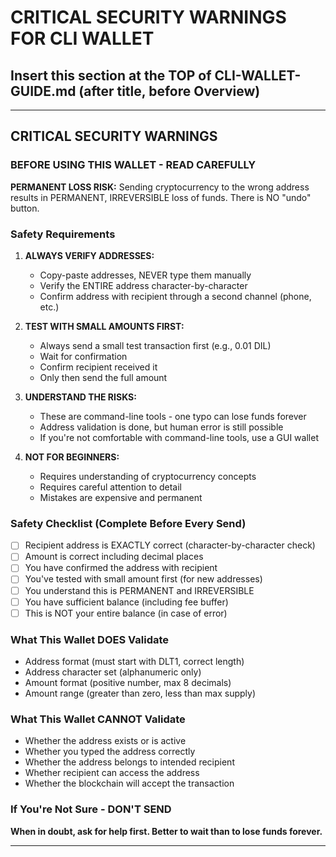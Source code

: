 # CRITICAL SECURITY WARNINGS FOR CLI WALLET

## Insert this section at the TOP of CLI-WALLET-GUIDE.md (after title, before Overview)

---

## CRITICAL SECURITY WARNINGS

### BEFORE USING THIS WALLET - READ CAREFULLY

**PERMANENT LOSS RISK:** Sending cryptocurrency to the wrong address results in PERMANENT, IRREVERSIBLE loss of funds. There is NO "undo" button.

### Safety Requirements

1. **ALWAYS VERIFY ADDRESSES:**
   - Copy-paste addresses, NEVER type them manually
   - Verify the ENTIRE address character-by-character
   - Confirm address with recipient through a second channel (phone, etc.)

2. **TEST WITH SMALL AMOUNTS FIRST:**
   - Always send a small test transaction first (e.g., 0.01 DIL)
   - Wait for confirmation
   - Confirm recipient received it
   - Only then send the full amount

3. **UNDERSTAND THE RISKS:**
   - These are command-line tools - one typo can lose funds forever
   - Address validation is done, but human error is still possible
   - If you're not comfortable with command-line tools, use a GUI wallet

4. **NOT FOR BEGINNERS:**
   - Requires understanding of cryptocurrency concepts
   - Requires careful attention to detail
   - Mistakes are expensive and permanent

### Safety Checklist (Complete Before Every Send)

- [ ] Recipient address is EXACTLY correct (character-by-character check)
- [ ] Amount is correct including decimal places
- [ ] You have confirmed the address with recipient
- [ ] You've tested with small amount first (for new addresses)
- [ ] You understand this is PERMANENT and IRREVERSIBLE
- [ ] You have sufficient balance (including fee buffer)
- [ ] This is NOT your entire balance (in case of error)

### What This Wallet DOES Validate

- Address format (must start with DLT1, correct length)
- Address character set (alphanumeric only)
- Amount format (positive number, max 8 decimals)
- Amount range (greater than zero, less than max supply)

### What This Wallet CANNOT Validate

- Whether the address exists or is active
- Whether you typed the address correctly
- Whether the address belongs to intended recipient
- Whether recipient can access the address
- Whether the blockchain will accept the transaction

### If You're Not Sure - DON'T SEND

**When in doubt, ask for help first. Better to wait than to lose funds forever.**

---

